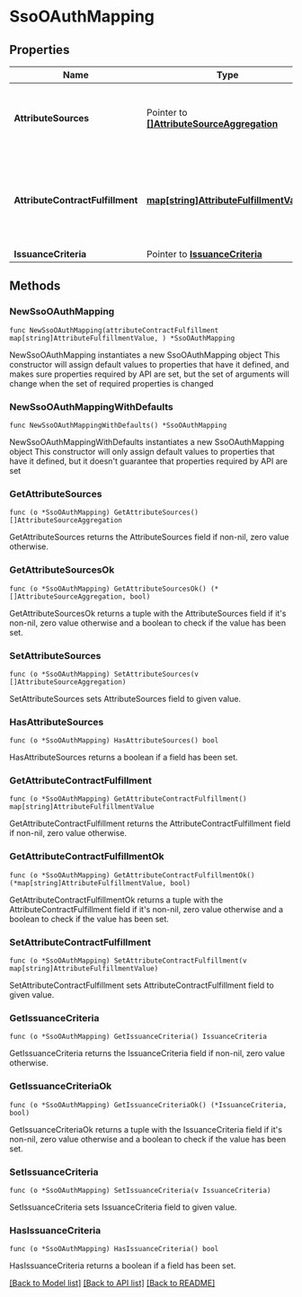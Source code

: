 # SsoOAuthMapping

## Properties

Name | Type | Description | Notes
------------ | ------------- | ------------- | -------------
**AttributeSources** | Pointer to [**[]AttributeSourceAggregation**](AttributeSourceAggregation.md) | A list of configured data stores to look up attributes from. | [optional] 
**AttributeContractFulfillment** | [**map[string]AttributeFulfillmentValue**](AttributeFulfillmentValue.md) | A list of mappings from attribute names to their fulfillment values. | 
**IssuanceCriteria** | Pointer to [**IssuanceCriteria**](IssuanceCriteria.md) |  | [optional] 

## Methods

### NewSsoOAuthMapping

`func NewSsoOAuthMapping(attributeContractFulfillment map[string]AttributeFulfillmentValue, ) *SsoOAuthMapping`

NewSsoOAuthMapping instantiates a new SsoOAuthMapping object
This constructor will assign default values to properties that have it defined,
and makes sure properties required by API are set, but the set of arguments
will change when the set of required properties is changed

### NewSsoOAuthMappingWithDefaults

`func NewSsoOAuthMappingWithDefaults() *SsoOAuthMapping`

NewSsoOAuthMappingWithDefaults instantiates a new SsoOAuthMapping object
This constructor will only assign default values to properties that have it defined,
but it doesn't guarantee that properties required by API are set

### GetAttributeSources

`func (o *SsoOAuthMapping) GetAttributeSources() []AttributeSourceAggregation`

GetAttributeSources returns the AttributeSources field if non-nil, zero value otherwise.

### GetAttributeSourcesOk

`func (o *SsoOAuthMapping) GetAttributeSourcesOk() (*[]AttributeSourceAggregation, bool)`

GetAttributeSourcesOk returns a tuple with the AttributeSources field if it's non-nil, zero value otherwise
and a boolean to check if the value has been set.

### SetAttributeSources

`func (o *SsoOAuthMapping) SetAttributeSources(v []AttributeSourceAggregation)`

SetAttributeSources sets AttributeSources field to given value.

### HasAttributeSources

`func (o *SsoOAuthMapping) HasAttributeSources() bool`

HasAttributeSources returns a boolean if a field has been set.

### GetAttributeContractFulfillment

`func (o *SsoOAuthMapping) GetAttributeContractFulfillment() map[string]AttributeFulfillmentValue`

GetAttributeContractFulfillment returns the AttributeContractFulfillment field if non-nil, zero value otherwise.

### GetAttributeContractFulfillmentOk

`func (o *SsoOAuthMapping) GetAttributeContractFulfillmentOk() (*map[string]AttributeFulfillmentValue, bool)`

GetAttributeContractFulfillmentOk returns a tuple with the AttributeContractFulfillment field if it's non-nil, zero value otherwise
and a boolean to check if the value has been set.

### SetAttributeContractFulfillment

`func (o *SsoOAuthMapping) SetAttributeContractFulfillment(v map[string]AttributeFulfillmentValue)`

SetAttributeContractFulfillment sets AttributeContractFulfillment field to given value.


### GetIssuanceCriteria

`func (o *SsoOAuthMapping) GetIssuanceCriteria() IssuanceCriteria`

GetIssuanceCriteria returns the IssuanceCriteria field if non-nil, zero value otherwise.

### GetIssuanceCriteriaOk

`func (o *SsoOAuthMapping) GetIssuanceCriteriaOk() (*IssuanceCriteria, bool)`

GetIssuanceCriteriaOk returns a tuple with the IssuanceCriteria field if it's non-nil, zero value otherwise
and a boolean to check if the value has been set.

### SetIssuanceCriteria

`func (o *SsoOAuthMapping) SetIssuanceCriteria(v IssuanceCriteria)`

SetIssuanceCriteria sets IssuanceCriteria field to given value.

### HasIssuanceCriteria

`func (o *SsoOAuthMapping) HasIssuanceCriteria() bool`

HasIssuanceCriteria returns a boolean if a field has been set.


[[Back to Model list]](../README.md#documentation-for-models) [[Back to API list]](../README.md#documentation-for-api-endpoints) [[Back to README]](../README.md)


